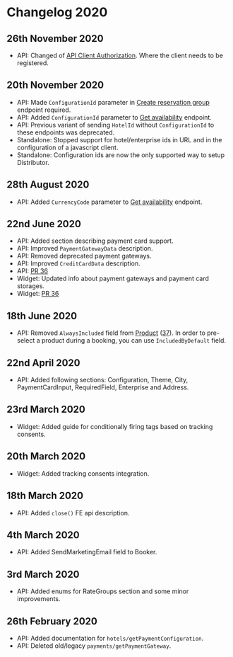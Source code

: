 # Changelog 2020

## 26th November 2020

* API: Changed of [API Client Authorization](./authorization.md). Where the client needs to be registered.

## 20th November 2020

* API: Made `ConfigurationId` parameter in [Create reservation group](./operations.md#create-reservation-group) endpoint required.
* API: Added `ConfigurationId` parameter to [Get availability](./operations.md#get-availability) endpoint.
* API: Previous variant of sending `HotelId` without `ConfigurationId` to these endpoints was deprecated.
* Standalone: Stopped support for hotel/enterprise ids in URL and in the configuration of a javascript client.
* Standalone: Configuration ids are now the only supported way to setup Distributor.

## 28th August 2020

* API: Added `CurrencyCode` parameter to [Get availability](./operations.md#get-availability) endpoint.

## 22nd June 2020

* API: Added section describing payment card support.
* API: Improved `PaymentGatewayData` description.
* API: Removed deprecated payment gateways.
* API: Improved `CreditCardData` description.
* API: [PR 36](https://github.com/MewsSystems/gitbook-distributor-guide/pull/36/files)
* Widget: Updated info about payment gateways and payment card storages. 
* Widget: [PR 36](https://github.com/MewsSystems/gitbook-distributor-guide/pull/36/files)

## 18th June 2020

* API: Removed `AlwaysIncluded` field from [Product](./operations.md#product) \([37](https://github.com/MewsSystems/gitbook-distributor-guide/pull/37/files)\). In order to pre-select a product during a booking, you can use `IncludedByDefault` field.

## 22nd April 2020

* API: Added following sections: Configuration, Theme, City, PaymentCardInput, RequiredField, Enterprise and Address.

## 23rd March 2020

* Widget: Added guide for conditionally firing tags based on tracking consents.

## 20th March 2020

* Widget: Added tracking consents integration.

## 18th March 2020

* API: Added `close()` FE api description.

## 4th March 2020

* API: Added SendMarketingEmail field to Booker.

## 3rd March 2020

* API: Added enums for RateGroups section and some minor improvements.

## 26th February 2020

* API: Added documentation for `hotels/getPaymentConfiguration`.
* API: Deleted old/legacy `payments/getPaymentGateway`.
